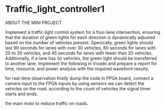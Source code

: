 # Traffic_light_controller1
ABOUT THE MINI PROJECT

Implement a traffic light control system for a four-lane
intersection, ensuring that the duration of green lights for each
direction is dynamically adjusted based on the number of vehicles
present. Specically, green lights should last 90 seconds for lanes with
over 30 vehicles, 60 seconds for lanes with 20 to 30 vehicles, and 45
seconds for lanes with fewer than 20 vehicles. Additionally, if a lane
has no vehicles, the green light should be transferred to another lane.
Implement the following in Vivado and prepare a report for time,
resource, and power analysis with the required waveform results.

for real-time observation fristly dump the code in FPGA board, connect a camera input to the FPGA inputs by using sensors we can detect the vehicles on the road.
according to the count of vehicles the signal timer starts and ends. 

the main moto to reduce traffic on roads. 


